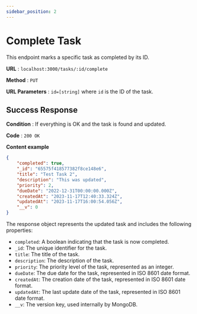 ```yaml
---
sidebar_position: 2
---
```


# Complete Task

This endpoint marks a specific task as completed by its ID.

**URL** : `localhost:3000/tasks/:id/complete`

**Method** : `PUT`

**URL Parameters** : `id=[string]` where `id` is the ID of the task.

## Success Response

**Condition** : If everything is OK and the task is found and updated.

**Code** : `200 OK`

**Content example**

```json
{
    "completed": true,
    "_id": "65575f418577382f8ce148e6",
    "title": "Test Task 2",
    "description": "This was updated",
    "priority": 2,
    "dueDate": "2022-12-31T00:00:00.000Z",
    "createdAt": "2023-11-17T12:40:33.324Z",
    "updatedAt": "2023-11-17T16:00:54.056Z",
    "__v": 0
}
```

The response object represents the updated task and includes the following properties:

- `completed`: A boolean indicating that the task is now completed.
- `_id`: The unique identifier for the task.
- `title`: The title of the task.
- `description`: The description of the task.
- `priority`: The priority level of the task, represented as an integer.
- `dueDate`: The due date for the task, represented in ISO 8601 date format.
- `createdAt`: The creation date of the task, represented in ISO 8601 date format.
- `updatedAt`: The last update date of the task, represented in ISO 8601 date format.
- `__v`: The version key, used internally by MongoDB.